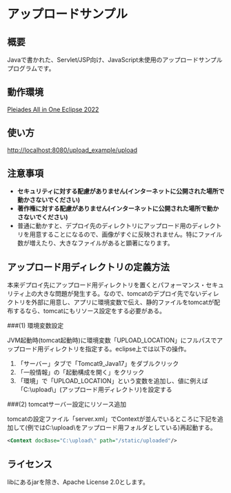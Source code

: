 # アップロードサンプル

## 概要

Javaで書かれた、Servlet/JSP向け、JavaScript未使用のアップロードサンプルプログラムです。


## 動作環境

[Pleiades All in One Eclipse 2022](https://willbrains.jp/index.html#/pleiades_distros2022.html)

## 使い方

[http://localhost:8080/upload_example/upload](http://localhost:8080/upload_example/upload)

## 注意事項

- **セキュリティに対する配慮がありません(インターネットに公開された場所で動かさないでください)**
- **著作権に対する配慮がありません(インターネットに公開された場所で動かさないでください)**
- 普通に動かすと、デプロイ先のディレクトリにアップロード用のディレクトリを用意することになるので、画像がすぐに反映されません。特にファイル数が増えたり、大きなファイルがあると顕著になります。

## アップロード用ディレクトリの定義方法

本来デプロイ先にアップロード用ディレクトリを置くとパフォーマンス・セキュリティ上の大きな問題が発生する。なので、tomcatのデプロイ先でないディレクトリを外部に用意し、アプリに環境変数で伝え、静的ファイルをtomcatが配布するなら、tomcatにもリソース設定をする必要がある。

###(1) 環境変数設定

JVM起動時(tomcat起動時)に環境変数「UPLOAD_LOCATION」にフルパスでアップロード用ディレクトリを指定する。eclipse上では以下の操作。

1. 「サーバー」タブで「Tomcat9_Java17」をダブルクリック
1. 「一般情報」の「起動構成を開く」をクリック
1. 「環境」で「UPLOAD_LOCATION」という変数を追加し、値に例えば「C:\upload\」(アップロード用ディレクトリ)を設定する


###(2) tomcatサーバー設定にリソース追加

tomcatの設定ファイル「server.xml」でContextが並んでいるところに下記を追加して(例ではC:\upload\をアップロード用フォルダとしている)再起動する。

```xml
<Context docBase="C:\upload\" path="/static/uploaded"/>
```

## ライセンス

libにあるjarを除き、Apache License 2.0とします。